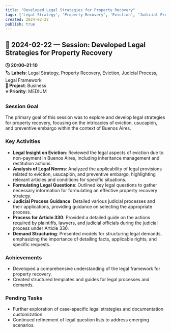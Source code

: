 ```yaml
---
title: "Developed Legal Strategies for Property Recovery"
tags: ['Legal Strategy', 'Property Recovery', 'Eviction', 'Judicial Process', 'Legal Framework']
created: 2024-02-22
publish: true
---
```


## 📅 2024-02-22 — Session: Developed Legal Strategies for Property Recovery

**🕒 20:00–21:10**  
**🏷️ Labels**: Legal Strategy, Property Recovery, Eviction, Judicial Process, Legal Framework  
**📂 Project**: Business  
**⭐ Priority**: MEDIUM  


### Session Goal
The primary goal of this session was to explore and develop legal strategies for property recovery, focusing on the intricacies of eviction, usucapión, and preventive embargo within the context of Buenos Aires.

### Key Activities
- **Legal Insight on Eviction**: Reviewed the legal aspects of eviction due to non-payment in Buenos Aires, including inheritance management and restitution actions.
- **Analysis of Legal Norms**: Analyzed the applicability of legal provisions related to eviction, usucapión, and preventive embargo, highlighting relevant articles and conditions for specific situations.
- **Formulating Legal Questions**: Outlined key legal questions to gather necessary information for formulating an effective property recovery strategy.
- **Judicial Process Guidance**: Detailed various judicial processes and their applications, providing guidance on selecting the appropriate process.
- **Process for Article 330**: Provided a detailed guide on the actions required by plaintiffs, lawyers, and judicial officials during the judicial process under Article 330.
- **Demand Structuring**: Presented models for structuring legal demands, emphasizing the importance of detailing facts, applicable rights, and specific requests.

### Achievements
- Developed a comprehensive understanding of the legal framework for property recovery.
- Created structured templates and guides for legal processes and demands.

### Pending Tasks
- Further exploration of case-specific legal strategies and documentation customization.
- Continued refinement of legal question lists to address emerging scenarios.
